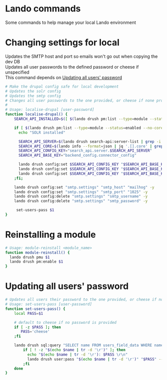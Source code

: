 # Lando commands
Some commands to help manage your local Lando environment

# Changing settings for local
Updates the SMTP host and port so emails won't go out when copying the dev DB  
Updates all user passwords to the defined password or cheese if unspecified  
This command depends on [Updating all users' password](https://github.com/MantaRayMedia/gists/blob/master/Lando/Commands.md#updating-all-users-password)

```bash
# Make the drupal config safe for local development
# Updates the solr config
# Updates the smtp config
# Changes all user passwords to the one provided, or cheese if none provided
#
# Usage: localise-drupal [user-password]
function localise-drupal() {
    SEARCH_API_INSTALLED=$([ $(lando drush pm:list --type=module --status=enabled --no-core --fields=name | grep "search_api" | wc -l) -ne 0 ])

    if [ $(lando drush pm:list --type=module --status=enabled --no-core --fields=name | grep "search_api" | wc -l) -ne 0 ]; then
      echo "SOLR installed"

      SEARCH_API_SERVER=$(lando drush search-api:server-list | grep -i "solr" | awk '{print $1;}')
      SEARCH_API_CORE=$(lando info --format=json | jq '.[].core' | grep -v "null" | tr -d '"')
      SEARCH_API_CONFIG_KEY="search_api.server.$SEARCH_API_SERVER"
      SEARCH_API_BASE_KEY="backend_config.connector_config"

      lando drush config:set $SEARCH_API_CONFIG_KEY "$SEARCH_API_BASE_KEY.host" "search" -y
      lando drush config:set $SEARCH_API_CONFIG_KEY "$SEARCH_API_BASE_KEY.core" $SEARCH_API_CORE -y
      lando drush config:set $SEARCH_API_CONFIG_KEY "$SEARCH_API_BASE_KEY.path" "/" -y
    ;fi;

    lando drush config:set "smtp.settings" "smtp_host" "mailhog" -y
    lando drush config:set "smtp.settings" "smtp_port" "1025" -y
    lando drush config:delete "smtp.settings" "smtp_username" -y
    lando drush config:delete "smtp.settings" "smtp_password" -y

     set-users-pass $1
}
```

# Reinstalling a module
```bash
# Usage: module-reinstall <module_name>
function module-reinstall() {
  lando drush pmu $1 
  lando drush pm:enable $1
}
```

# Updating all users' password
```bash
# Updates all users their password to the one provided, or cheese if none provided
# Usage: set-users-pass [user-password]
function set-users-pass() {
    local PASS=$1

    # default to cheese if no password is provided
    if [ -z $PASS ]; then
       PASS='cheese'
    ;fi

    lando drush sql:query "SELECT name FROM users_field_data WHERE name != ''" | while read name; do
        if [ ! -z "$(echo $name | tr -d '\r')" ]; then
          echo "$(echo $name | tr -d '\r'): $PASS \r\n"
          lando drush user:pass "$(echo $name | tr -d '\r')" "$PASS" --quiet < /dev/null &> /dev/null
        ;fi
    done
}

```

